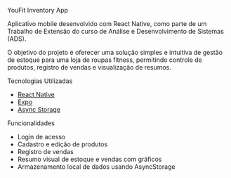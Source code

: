 YouFit Inventory App

Aplicativo mobile desenvolvido com React Native, como parte de um Trabalho de Extensão do curso de Análise e Desenvolvimento de Sistemas (ADS).

O objetivo do projeto é oferecer uma solução simples e intuitiva de gestão de estoque para uma loja de roupas fitness, permitindo controle de produtos, registro de vendas e visualização de resumos.

Tecnologias Utilizadas

- [React Native](https://reactnative.dev/)
- [Expo](https://expo.dev/)
- [Async Storage](https://react-native-async-storage.github.io/async-storage/)



Funcionalidades

-  Login de acesso
-  Cadastro e edição de produtos
-  Registro de vendas
-  Resumo visual de estoque e vendas com gráficos
-  Armazenamento local de dados usando AsyncStorage


